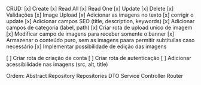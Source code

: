 CRUD:
[x] Create
[x] Read All
[x] Read One
[x] Update
[x] Delete
[x] Validações
[x] Image Upload
[x] Adicionar as imagens no texto
[x] corrigir o update
[x] Adicionar campos SEO (title, description, keywords)
[x] Adicionar campos de categoria (label, path)
[x] Criar rota de upload unico de imagem
[x] Modificar campo de imagens para receber somente o banner
[x] Armazenar o conteúdo puro, sem as imagens paara permitir subtituílas caso necessário
[x] Implementar possibilidade de edição das imagens

[ ] Criar rota de criação de conta
[ ] Criar rota de autenticação
[ ] Adicionar acessibilidade nas imagens (src, alt, title)

Ordem:
Abstract Repository
Repositories
DTO
Service
Controller
Router